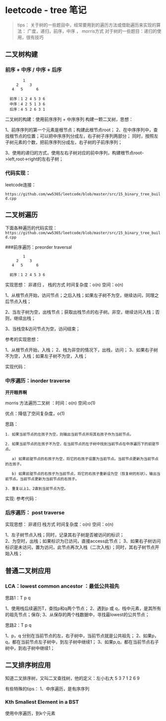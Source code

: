 # leetcode - tree 笔记

>tips：
>关于树的一些题目中，经常要用到的遍历方法或借助遍历来实现的算法： 广度，递归，前序，中序 ， morris方式
> 对于树的一些题目：递归的使用，很有技巧
> 


## 二叉树构建

### 前序 + 中序 / 中序 + 后序

```
        1           
     2     3        
   4   5      6     
                    
  前序：1 2 4 5 3 6    
  中序：4 2 5 1 3 6    
  后序：4 5 2 6 3 1    

```

二叉树的构建：使用前序序列 + 中序序列 构建一颗二叉树，思想：

1、前序序列的第一个元素是根节点；构建此根节点root；
2、在中序序列中，查找根节点的位置；可以把中序序列分成左，右子树子序列两部分；
   同时，按照左子树元素的个数，把前序序列分成左，右子树的子前序序列；
   
3、使用的递归的方式，使用左右子树对应的前中序列，构建根节点root->left,root->right的左右子树；



### 代码实现：

leetcode连接：

`https://github.com/ww5365/leetcode/blob/master/src/15_binary_tree_build.cpp`






## 二叉树遍历


下面各种遍历的代码实现：
`https://github.com/ww5365/leetcode/blob/master/src/15_binary_tree_build.cpp`


###前序遍历：preorder traversal

```
        1           
     2     3        
   4   5      6     
                    
  前序：1 2 4 5 3 6        

```

实现思想： 非递归 ， 栈的方式  时间复杂度：o(n) 空间：o(n)

1、从根节点开始，访问节点；之后入栈；如果左子树不为空，继续访问，同理之后节点入栈；

2、当左子树为空，出栈节点；获取出栈节点的右子树。非空，继续访问入栈；否则，继续出栈；

3、当栈空&访问节点为空，访问结束；


参考的实现思想：

1、从根节点开始，入栈；
2、栈为非空的情况下，出栈，访问；
3、如果右子树不为空，入栈；如果左子树不为空，入栈；




实现代码：


### 中序遍历：inorder traverse

**开开眼界啊**

morris 方法遍历二叉树 ：时间：o(n) 空间:o(1)

优点：降低了空间复杂度，o(1)

思路：

```
1. 如果当前节点的左孩子为空，则输出当前节点并将其右孩子作为当前节点。

2. 如果当前节点的左孩子不为空，在当前节点的左子树中找到当前节点在中序遍历下的前驱节点。

   a) 如果前驱节点的右孩子为空，将它的右孩子设置为当前节点。当前节点更新为当前节点的左孩子。

   b) 如果前驱节点的右孩子为当前节点，将它的右孩子重新设为空（恢复树的形状）。输出当前节点。当前节点更新为当前节点的右孩子。

3. 重复以上1、2直到当前节点为空。

```

实现: 参考代码：


### 后序遍历： post traverse

实现思想： 非递归 栈方式  时间复杂度：o(n) 空间：o(n)

 1、左子树节点入栈；同时，记录其右子树是否被访问的标识；     
 2、为空时，出栈；如果标识为已访问，直接access此节点；
 3、如果右子树访问标识是未访问，置为访问，此节点再次入栈（二次入栈）；同时，其右子树节点开始入栈；


 
## 普通二叉树应用

### LCA：lowest common ancestor ：最低公共祖先

思路1：T p q

1、使用栈后续遍历T，查找p和q两个节点；
2、遇到p 或 q，栈中元素，是其所有的祖先节点；保存;
3、从保存的两个栈数据中，寻找最lowest的公共节点；

思路2：T p q

1、p，q 分别在当前节点的左，右子树中，当前节点就是公共祖先；
2、如果p，q，都在当前节点左子树中，到左子树中继续1；
3、如果p,q，都在当前节点右子树中，到右子树中继续1；



## 二叉排序树应用

知道二叉排序树，又叫二叉查找树，他的定义：左小右大
        5
    3      7
   1  2  6    9


有些特殊的tips：
1、中序遍历，是有序序列

### Kth Smallest Element in a BST
 
 使用中序遍历，到k个元素
 





